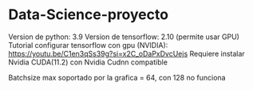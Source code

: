 # Data-Science-proyecto

Version de python: 3.9
Version de tensorflow: 2.10 (permite usar GPU)
Tutorial configurar tensorflow con gpu (NVIDIA): https://youtu.be/C1en3qSs39g?si=x2C_oDaPxDvcUejs
Requiere instalar Nvidia CUDA(11.2) con Nvidia Cudnn compatible



Batchsize max soportado por la grafica = 64, con 128 no funciona